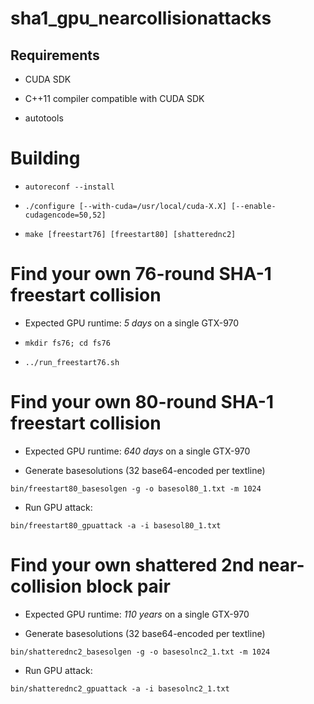# sha1_gpu_nearcollisionattacks

## Requirements

 - CUDA SDK

 - C++11 compiler compatible with CUDA SDK

 - autotools

# Building

 - `autoreconf --install`

 - `./configure [--with-cuda=/usr/local/cuda-X.X] [--enable-cudagencode=50,52]`

 - `make [freestart76] [freestart80] [shatterednc2]`

# Find your own 76-round SHA-1 freestart collision

 - Expected GPU runtime: *5 days* on a single GTX-970

 - `mkdir fs76; cd fs76`

 - `../run_freestart76.sh`

# Find your own 80-round SHA-1 freestart collision

 - Expected GPU runtime: *640 days* on a single GTX-970

 - Generate basesolutions (32 base64-encoded per textline)

 `bin/freestart80_basesolgen -g -o basesol80_1.txt -m 1024`

 - Run GPU attack:

 `bin/freestart80_gpuattack -a -i basesol80_1.txt`

# Find your own shattered 2nd near-collision block pair

 - Expected GPU runtime: *110 years* on a single GTX-970

 - Generate basesolutions (32 base64-encoded per textline)

 `bin/shatterednc2_basesolgen -g -o basesolnc2_1.txt -m 1024`

 - Run GPU attack:

 `bin/shatterednc2_gpuattack -a -i basesolnc2_1.txt`
